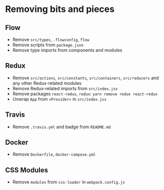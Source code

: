# Removing bits and pieces

## Flow

* Remove `src/types`, `.flowconfig`, `flow`
* Remove scripts from `package.json`
* Remove type imports from components and modules

## Redux

* Remove `src/actions`, `src/constants`, `src/containers`, `src/reducers` and any other Redux-related modules
* Remove Redux-related imports from `src/index.jsx`
* Remove packages `react-redux`, `redux`: `yarn remove redux react-redux`
* Unwrap `App` from `<Provider>` in `src/index.jsx`

## Travis

* Remove `.travis.yml` and badge from `README.md`

## Docker

* Remove `Dockerfile`, `docker-compose.yml`

## CSS Modules

* Remove `modules` from `css-loader` in `webpack.config.js`
